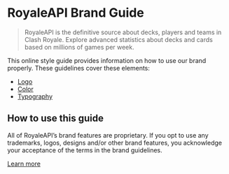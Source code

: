 # RoyaleAPI Brand Guide

> RoyaleAPI is the definitive source about decks, players and teams in Clash Royale. Explore advanced statistics about decks and cards based on millions of games per week.

This online style guide provides information on how to use our brand properly. These guidelines cover these elements:

- [Logo](/guide/logo)
- [Color](/guide/color)
- [Typography](/guide/typography)

## How to use this guide

All of RoyaleAPI’s brand features are proprietary. If you opt to use any trademarks, logos, designs and/or other brand features, you acknowledge your acceptance of the terms in the brand guidelines.

[Learn more](/legal/terms)
